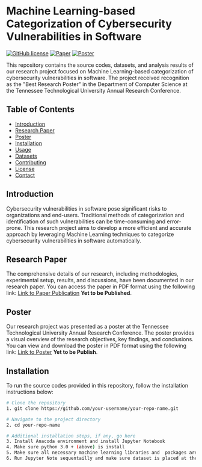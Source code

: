 # Machine Learning-based Categorization of Cybersecurity Vulnerabilities in Software

[![GitHub license](https://img.shields.io/badge/License-MIT-blue.svg)](https://github.com/your-username/your-repo-name/blob/main/LICENSE)
[![Paper](https://img.shields.io/badge/Paper-PDF-red.svg)](https://link-to-paper-publication)
[![Poster](https://img.shields.io/badge/Poster-PDF-orange.svg)](https://link-to-poster)

This repository contains the source codes, datasets, and analysis results of our research project focused on Machine Learning-based categorization of cybersecurity vulnerabilities in software. The project received recognition as the "Best Research Poster" in the Department of Computer Science at the Tennessee Technological University Annual Research Conference.

## Table of Contents

- [Introduction](#introduction)
- [Research Paper](#research-paper)
- [Poster](#poster)
- [Installation](#installation)
- [Usage](#usage)
- [Datasets](#datasets)
- [Contributing](#contributing)
- [License](#license)
- [Contact](#contact)

## Introduction

Cybersecurity vulnerabilities in software pose significant risks to organizations and end-users. Traditional methods of categorization and identification of such vulnerabilities can be time-consuming and error-prone. This research project aims to develop a more efficient and accurate approach by leveraging Machine Learning techniques to categorize cybersecurity vulnerabilities in software automatically.

## Research Paper

The comprehensive details of our research, including methodologies, experimental setup, results, and discussions, have been documented in our research paper. You can access the paper in PDF format using the following link: [Link to Paper Publication](https://link-to-paper-publication) **Yet to be Published**.

## Poster

Our research project was presented as a poster at the Tennessee Technological University Annual Research Conference. The poster provides a visual overview of the research objectives, key findings, and conclusions. You can view and download the poster in PDF format using the following link: [Link to Poster](https://link-to-poster) **Yet to be Publish**.

## Installation

To run the source codes provided in this repository, follow the installation instructions below:

```bash
# Clone the repository
1. git clone https://github.com/your-username/your-repo-name.git

# Navigate to the project directory
2. cd your-repo-name

# Additional installation steps, if any, go here
3. Install Anacoda environment and install Jupyter Notebook
4. Make sure python 3.0 + (above) is install
5. Make sure all necessary machine learning libraries and  packages are well install
6. Run Jupyter Note sequentailly and make sure dataset is placed at the right directory.
